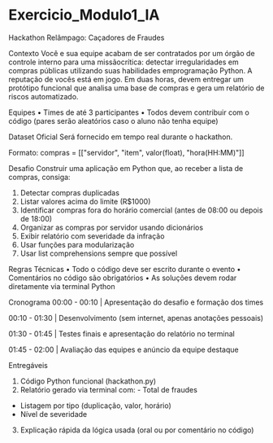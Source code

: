 # Exercicio_Modulo1_IA
Hackathon Relâmpago: Caçadores de Fraudes

Contexto
Você e sua equipe acabam de ser contratados por um órgão de controle interno para uma missãocrítica: detectar irregularidades em compras públicas utilizando suas habilidades emprogramação Python. A reputação de vocês está em jogo. Em duas horas, devem entregar um protótipo funcional que analisa uma base de compras e gera um relatório de riscos automatizado. 

Equipes
• Times de até 3 participantes 
• Todos devem contribuir com o código (pares serão aleatórios caso o aluno não tenha equipe)

Dataset Oficial
Será fornecido em tempo real durante o hackathon.

Formato:
compras = [["servidor", "item", valor(float), "hora(HH:MM)"]]

Desafio
Construir uma aplicação em Python que, ao receber a lista de compras, consiga:
1. Detectar compras duplicadas
2. Listar valores acima do limite (R$1000)
3. Identificar compras fora do horário comercial (antes de 08:00 ou depois de 18:00)
4. Organizar as compras por servidor usando dicionários
5. Exibir relatório com severidade da infração
6. Usar funções para modularização
7. Usar list comprehensions sempre que possível

Regras Técnicas
• Todo o código deve ser escrito durante o evento
• Comentários no código são obrigatórios 
• As soluções devem rodar diretamente via terminal Python

Cronograma
00:00 - 00:10 | Apresentação do desafio e formação dos times

00:10 - 01:30 | Desenvolvimento (sem internet, apenas anotações pessoais)

01:30 - 01:45 | Testes finais e apresentação do relatório no terminal

01:45 - 02:00 | Avaliação das equipes e anúncio da equipe destaque

Entregáveis
1. Código Python funcional (hackathon.py)
2. Relatório gerado via terminal com: - Total de fraudes
- Listagem por tipo (duplicação, valor, horário)
- Nível de severidade
3. Explicação rápida da lógica usada (oral ou por comentário no código)
